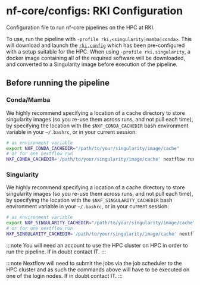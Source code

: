 # nf-core/configs: RKI Configuration

Configuration file to run nf-core pipelines on the HPC at RKI.

To use, run the pipeline with `-profile rki,<singularity|mamba|conda>`. This will download and launch the [`rki.config`](../conf/rki.config) which has been pre-configured with a setup suitable for the HPC. When using `-profile rki,singularity`, a docker image containing all of the required software will be downloaded, and converted to a Singularity image before execution of the pipeline.

## Before running the pipeline

### Conda/Mamba

We highly recommend specifying a location of a cache directory to store singularity images (so you re-use them across runs, and not pull each time), by specifying the location with the `$NXF_CONDA_CACHEDIR` bash environment variable in your `~/.bashrc`, or in your current session:

```bash
# as environment variable
export NXF_CONDA_CACHEDIR="/path/to/your/singularity/image/cache"
# or for one nextflow run
NXF_CONDA_CACHEDIR='/path/to/your/singularity/image/cache' nextflow run <...>
```

### Singularity

We highly recommend specifying a location of a cache directory to store singularity images (so you re-use them across runs, and not pull each time), by specifying the location with the `$NXF_SINGULARITY_CACHEDIR` bash environment variable in your `~/.bashrc`, or in your current session:

```bash
# as environment variable
export NXF_SINGULARITY_CACHEDIR="/path/to/your/singularity/image/cache"
# or for one nextflow run
NXF_SINGULARITY_CACHEDIR='/path/to/your/singularity/image/cache' nextflow run <...>
```

:::note
You will need an account to use the HPC cluster on HPC in order to run the pipeline. If in doubt contact IT.
:::

:::note
Nextflow will need to submit the jobs via the job scheduler to the HPC cluster and as such the commands above will have to be executed on one of the login nodes. If in doubt contact IT.
:::
